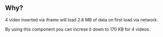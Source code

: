 ## Why?
4 video inserted via iframe will load 2.8 MB of data on first load via network. 

By using this component you can increse it down to 170 KB for 4 videos.
